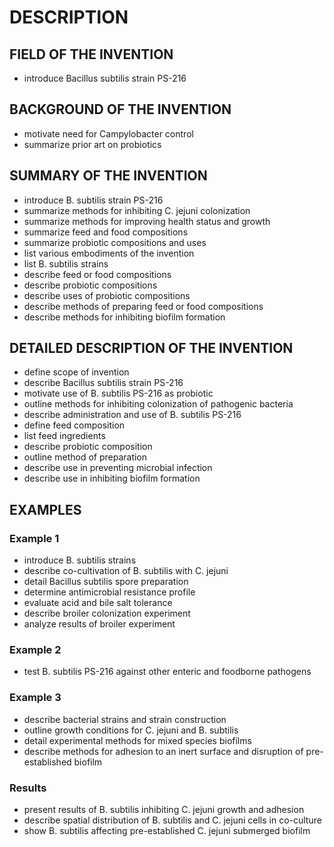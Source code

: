 # DESCRIPTION

## FIELD OF THE INVENTION

- introduce Bacillus subtilis strain PS-216

## BACKGROUND OF THE INVENTION

- motivate need for Campylobacter control
- summarize prior art on probiotics

## SUMMARY OF THE INVENTION

- introduce B. subtilis strain PS-216
- summarize methods for inhibiting C. jejuni colonization
- summarize methods for improving health status and growth
- summarize feed and food compositions
- summarize probiotic compositions and uses
- list various embodiments of the invention
- list B. subtilis strains
- describe feed or food compositions
- describe probiotic compositions
- describe uses of probiotic compositions
- describe methods of preparing feed or food compositions
- describe methods for inhibiting biofilm formation

## DETAILED DESCRIPTION OF THE INVENTION

- define scope of invention
- describe Bacillus subtilis strain PS-216
- motivate use of B. subtilis PS-216 as probiotic
- outline methods for inhibiting colonization of pathogenic bacteria
- describe administration and use of B. subtilis PS-216
- define feed composition
- list feed ingredients
- describe probiotic composition
- outline method of preparation
- describe use in preventing microbial infection
- describe use in inhibiting biofilm formation

## EXAMPLES

### Example 1

- introduce B. subtilis strains
- describe co-cultivation of B. subtilis with C. jejuni
- detail Bacillus subtilis spore preparation
- determine antimicrobial resistance profile
- evaluate acid and bile salt tolerance
- describe broiler colonization experiment
- analyze results of broiler experiment

### Example 2

- test B. subtilis PS-216 against other enteric and foodborne pathogens

### Example 3

- describe bacterial strains and strain construction
- outline growth conditions for C. jejuni and B. subtilis
- detail experimental methods for mixed species biofilms
- describe methods for adhesion to an inert surface and disruption of pre-established biofilm

### Results

- present results of B. subtilis inhibiting C. jejuni growth and adhesion
- describe spatial distribution of B. subtilis and C. jejuni cells in co-culture
- show B. subtilis affecting pre-established C. jejuni submerged biofilm

